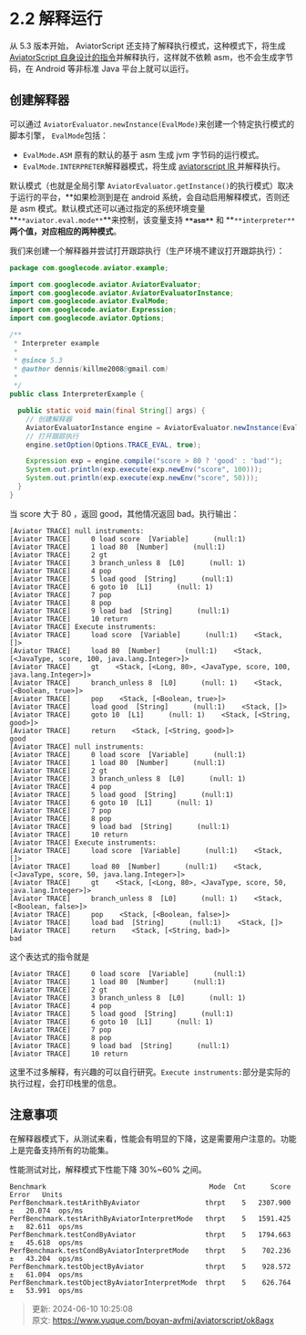 # 2.2 解释运行



从 5.3 版本开始， AviatorScript 还支持了解释执行模式，这种模式下，将生成 [AviatorScript 自身设计的指令](https://www.yuque.com/boyan-avfmj/aviatorscript/efmxgg)并解释执行，这样就不依赖 asm，也不会生成字节码，在 Android 等非标准 Java 平台上就可以运行。



## 创建解释器


可以通过 `AviatorEvaluator.newInstance(EvalMode)`来创建一个特定执行模式的脚本引擎， `EvalMode`包括：



+ `EvalMode.ASM` 原有的默认的基于 asm 生成 jvm 字节码的运行模式。
+ `EvalMode.INTERPRETER`解释器模式，将生成 [aviatorscript  IR ](https://www.yuque.com/boyan-avfmj/aviatorscript/efmxgg)并解释执行。



默认模式（也就是全局引擎 `AviatorEvaluator.getInstance()`的执行模式）取决于运行的平台，**如果检测到是在 android 系统，会自动启用解释模式，否则还是 asm 模式。默认模式还可以通过指定的系统环境变量 **`**aviator.eval.mode**`**来控制，该变量支持 **`**asm**`** 和 **`**interpreter**`**两个值，对应相应的两种模式**。



我们来创建一个解释器并尝试打开跟踪执行（生产环境不建议打开跟踪执行）：



```java
package com.googlecode.aviator.example;

import com.googlecode.aviator.AviatorEvaluator;
import com.googlecode.aviator.AviatorEvaluatorInstance;
import com.googlecode.aviator.EvalMode;
import com.googlecode.aviator.Expression;
import com.googlecode.aviator.Options;

/**
 * Interpreter example
 *
 * @since 5.3
 * @author dennis(killme2008@gmail.com)
 *
 */
public class InterpreterExample {

  public static void main(final String[] args) {
    // 创建解释器
    AviatorEvaluatorInstance engine = AviatorEvaluator.newInstance(EvalMode.INTERPRETER);
    // 打开跟踪执行
    engine.setOption(Options.TRACE_EVAL, true);

    Expression exp = engine.compile("score > 80 ? 'good' : 'bad'");
    System.out.println(exp.execute(exp.newEnv("score", 100)));
    System.out.println(exp.execute(exp.newEnv("score", 50)));
  }
}

```



当 score 大于 80 ，返回 good，其他情况返回 bad。执行输出：



```plain
[Aviator TRACE] null instruments: 
[Aviator TRACE]     0 load score  [Variable]      (null:1)
[Aviator TRACE]     1 load 80  [Number]      (null:1)
[Aviator TRACE]     2 gt
[Aviator TRACE]     3 branch_unless 8  [L0]      (null: 1)
[Aviator TRACE]     4 pop
[Aviator TRACE]     5 load good  [String]      (null:1)
[Aviator TRACE]     6 goto 10  [L1]      (null: 1)
[Aviator TRACE]     7 pop
[Aviator TRACE]     8 pop
[Aviator TRACE]     9 load bad  [String]      (null:1)
[Aviator TRACE]     10 return
[Aviator TRACE] Execute instruments: 
[Aviator TRACE]     load score  [Variable]      (null:1)    <Stack, []>
[Aviator TRACE]     load 80  [Number]      (null:1)    <Stack, [<JavaType, score, 100, java.lang.Integer>]>
[Aviator TRACE]     gt    <Stack, [<Long, 80>, <JavaType, score, 100, java.lang.Integer>]>
[Aviator TRACE]     branch_unless 8  [L0]      (null: 1)    <Stack, [<Boolean, true>]>
[Aviator TRACE]     pop    <Stack, [<Boolean, true>]>
[Aviator TRACE]     load good  [String]      (null:1)    <Stack, []>
[Aviator TRACE]     goto 10  [L1]      (null: 1)    <Stack, [<String, good>]>
[Aviator TRACE]     return    <Stack, [<String, good>]>
good
[Aviator TRACE] null instruments: 
[Aviator TRACE]     0 load score  [Variable]      (null:1)
[Aviator TRACE]     1 load 80  [Number]      (null:1)
[Aviator TRACE]     2 gt
[Aviator TRACE]     3 branch_unless 8  [L0]      (null: 1)
[Aviator TRACE]     4 pop
[Aviator TRACE]     5 load good  [String]      (null:1)
[Aviator TRACE]     6 goto 10  [L1]      (null: 1)
[Aviator TRACE]     7 pop
[Aviator TRACE]     8 pop
[Aviator TRACE]     9 load bad  [String]      (null:1)
[Aviator TRACE]     10 return
[Aviator TRACE] Execute instruments: 
[Aviator TRACE]     load score  [Variable]      (null:1)    <Stack, []>
[Aviator TRACE]     load 80  [Number]      (null:1)    <Stack, [<JavaType, score, 50, java.lang.Integer>]>
[Aviator TRACE]     gt    <Stack, [<Long, 80>, <JavaType, score, 50, java.lang.Integer>]>
[Aviator TRACE]     branch_unless 8  [L0]      (null: 1)    <Stack, [<Boolean, false>]>
[Aviator TRACE]     pop    <Stack, [<Boolean, false>]>
[Aviator TRACE]     load bad  [String]      (null:1)    <Stack, []>
[Aviator TRACE]     return    <Stack, [<String, bad>]>
bad

```



这个表达式的指令就是



```plain
[Aviator TRACE]     0 load score  [Variable]      (null:1)
[Aviator TRACE]     1 load 80  [Number]      (null:1)
[Aviator TRACE]     2 gt
[Aviator TRACE]     3 branch_unless 8  [L0]      (null: 1)
[Aviator TRACE]     4 pop
[Aviator TRACE]     5 load good  [String]      (null:1)
[Aviator TRACE]     6 goto 10  [L1]      (null: 1)
[Aviator TRACE]     7 pop
[Aviator TRACE]     8 pop
[Aviator TRACE]     9 load bad  [String]      (null:1)
[Aviator TRACE]     10 return
```



这里不过多解释，有兴趣的可以自行研究。`Execute instruments:`部分是实际的执行过程，会打印栈里的信息。





## 注意事项
在解释器模式下，从测试来看，性能会有明显的下降，这是需要用户注意的。功能上是完备支持所有的功能集。



性能测试对比，解释模式下性能下降 30%~60% 之间。

```plain
Benchmark                                        Mode  Cnt      Score      Error   Units
PerfBenchmark.testArithByAviator                thrpt    5   2307.900 ±   20.074  ops/ms
PerfBenchmark.testArithByAviatorInterpretMode   thrpt    5   1591.425 ±   82.611  ops/ms
PerfBenchmark.testCondByAviator                 thrpt    5   1794.663 ±   45.618  ops/ms
PerfBenchmark.testCondByAviatorInterpretMode    thrpt    5    702.236 ±   43.204  ops/ms
PerfBenchmark.testObjectByAviator               thrpt    5    928.572 ±   61.004  ops/ms
PerfBenchmark.testObjectByAviatorInterpretMode  thrpt    5    626.764 ±   53.991  ops/ms
```









> 更新: 2024-06-10 10:25:08  
> 原文: <https://www.yuque.com/boyan-avfmj/aviatorscript/ok8agx>